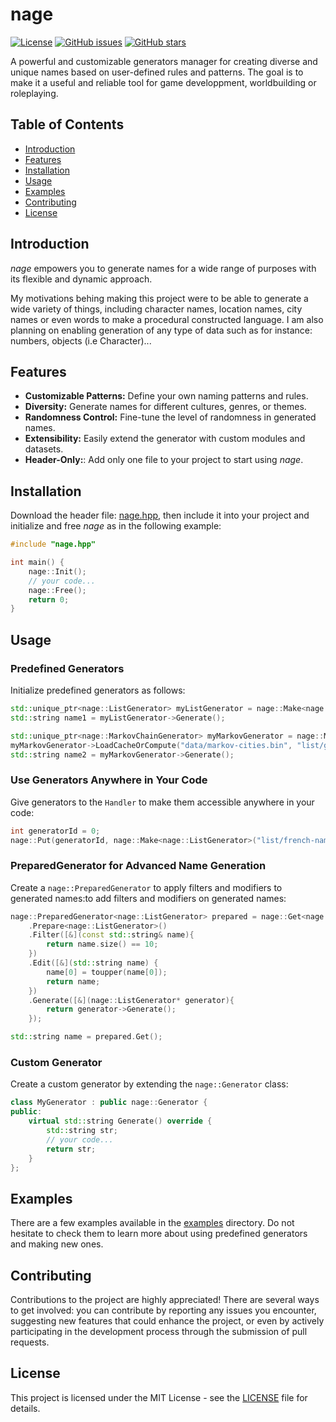 # nage

[![License](https://img.shields.io/badge/license-MIT-blue.svg)](https://opensource.org/licenses/MIT)
[![GitHub issues](https://img.shields.io/github/issues/xorrad/nage)](https://github.com/xorrad/nage/issues)
[![GitHub stars](https://img.shields.io/github/stars/xorrad/nage.svg?style=flat&label=stars)](https://github.com/xorrad/nage)

A powerful and customizable generators manager for creating diverse and unique names based on user-defined rules and patterns. The goal is to make it a useful and reliable tool for game developpment, worldbuilding or roleplaying.

## Table of Contents

- [Introduction](#introduction)
- [Features](#features)
- [Installation](#installation)
- [Usage](#usage)
- [Examples](#examples)
- [Contributing](#contributing)
- [License](#license)

## Introduction

*nage* empowers you to generate names for a wide range of purposes with its flexible and dynamic approach.

My motivations behing making this project were to be able to generate a wide variety of things, including character names, location names, city names or even words to make a procedural constructed language. I am also planning on enabling generation of any type of data such as for instance: numbers, objects (i.e Character)...

## Features

- **Customizable Patterns:** Define your own naming patterns and rules.
- **Diversity:** Generate names for different cultures, genres, or themes.
- **Randomness Control:** Fine-tune the level of randomness in generated names.
- **Extensibility:** Easily extend the generator with custom modules and datasets.
- **Header-Only:**: Add only one file to your project to start using *nage*.

## Installation

Download the header file: [nage.hpp](https://raw.githubusercontent.com/Xorrad/nage/master/nage.hpp), then include it into your project and initialize and free *nage* as in the following example:

```cpp
#include "nage.hpp"

int main() {
    nage::Init();
    // your code...
    nage::Free();
    return 0;
}
```

## Usage

### Predefined Generators   
Initialize predefined generators as follows:
```cpp
std::unique_ptr<nage::ListGenerator> myListGenerator = nage::Make<nage::ListGenerator>("list/french-names.txt");
std::string name1 = myListGenerator->Generate();

std::unique_ptr<nage::MarkovChainGenerator> myMarkovGenerator = nage::Make<nage::MarkovChainGenerator>(3);
myMarkovGenerator->LoadCacheOrCompute("data/markov-cities.bin", "list/german-cities.txt");
std::string name2 = myMarkovGenerator->Generate();
```

### Use Generators Anywhere in Your Code
Give generators to the `Handler` to make them accessible anywhere in your code:
```cpp
int generatorId = 0;
nage::Put(generatorId, nage::Make<nage::ListGenerator>("list/french-names.txt"));
```

### PreparedGenerator for Advanced Name Generation
Create a `nage::PreparedGenerator` to apply filters and modifiers to generated names:to add filters and modifiers on generated names:
```cpp
nage::PreparedGenerator<nage::ListGenerator> prepared = nage::Get<nage::ListGenerator>(generatorId)
    .Prepare<nage::ListGenerator>()
    .Filter([&](const std::string& name){
        return name.size() == 10;
    })
    .Edit([&](std::string name) {
        name[0] = toupper(name[0]);
        return name;
    })
    .Generate([&](nage::ListGenerator* generator){
        return generator->Generate();
    });

std::string name = prepared.Get();
```

### Custom Generator
Create a custom generator by extending the `nage::Generator` class:
```cpp
class MyGenerator : public nage::Generator {
public:
    virtual std::string Generate() override {
        std::string str;
        // your code...
        return str;
    }
};
```

## Examples

There are a few examples available in the [examples](https://github.com/Xorrad/nage/tree/master/examples) directory. Do not hesitate to check them to learn more about using predefined generators and making new ones.

## Contributing

Contributions to the project are highly appreciated! There are several ways to get involved: you can contribute by reporting any issues you encounter, suggesting new features that could enhance the project, or even by actively participating in the development process through the submission of pull requests.

## License

This project is licensed under the MIT License - see the [LICENSE](https://raw.githubusercontent.com/Xorrad/nage/master/LICENSE) file for details.